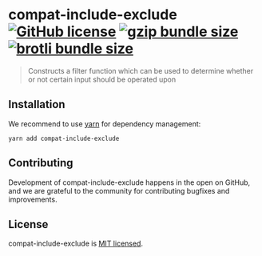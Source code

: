 # compat-include-exclude [![GitHub license](https://img.shields.io/badge/license-MIT-blue.svg)](https://github.com/eolme/compat-include-exclude/blob/master/LICENSE) [![gzip bundle size](https://phobia.vercel.app/api/badge/gz/compat-include-exclude)](https://phobia.vercel.app/p/compat-include-exclude) [![brotli bundle size](https://phobia.vercel.app/api/badge/br/compat-include-exclude)](https://phobia.vercel.app/p/compat-include-exclude)

> Constructs a filter function which can be used to determine whether or not certain input should be operated upon

## Installation

We recommend to use [yarn](https://yarnpkg.com/getting-started) for dependency management:

```shell
yarn add compat-include-exclude
```

## Contributing

Development of compat-include-exclude happens in the open on GitHub, and we are grateful to the community for contributing bugfixes and improvements.

## License

compat-include-exclude is [MIT licensed](./LICENSE).
